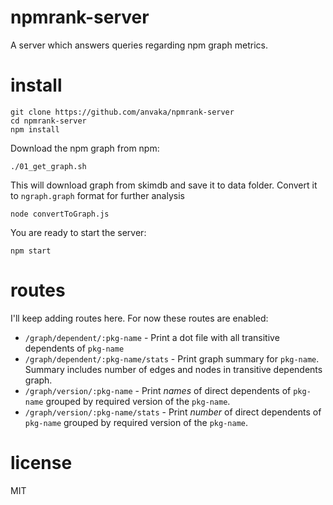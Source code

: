 # npmrank-server

A server which answers queries regarding npm graph metrics.

# install

```
git clone https://github.com/anvaka/npmrank-server
cd npmrank-server
npm install
```

Download the npm graph from npm:

```
./01_get_graph.sh
```

This will download graph from skimdb and save it to data folder.
Convert it to `ngraph.graph` format for further analysis

```
node convertToGraph.js
```

You are ready to start the server:

```
npm start
```

# routes

I'll keep adding routes here. For now these routes are enabled:

* `/graph/dependent/:pkg-name` - Print a dot file with all transitive dependents
of `pkg-name`
* `/graph/dependent/:pkg-name/stats` - Print graph summary for `pkg-name`. Summary
includes number of edges and nodes in transitive dependents graph.
* `/graph/version/:pkg-name` - Print *names* of direct dependents of `pkg-name`
grouped by required version of the `pkg-name`.
* `/graph/version/:pkg-name/stats` - Print *number* of direct dependents of `pkg-name`
grouped by required version of the `pkg-name`.


# license

MIT
